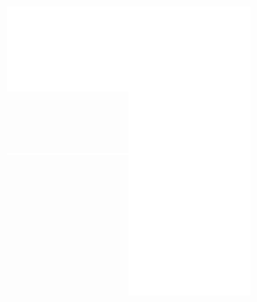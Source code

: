 <a href="https://metrics.lecoq.io/about/pakelley"><img src="base.svg" align="left" width="47.5%"></img></a>
<a href="https://metrics.lecoq.io/about/pakelley"><img src="achievements.svg" align="left" width="47.5%"></img></a>
<a href="https://metrics.lecoq.io/about/pakelley"><img src="contributions.svg" align="left" width="47.5%"></img></a>
<a href="https://metrics.lecoq.io/about/pakelley"><img src="so.svg" align="left" width="47.5%"></img></a>

